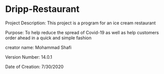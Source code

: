 # Dripp-Restaurant
Project Description: This project is a program for an ice cream restaurant

Purpose: To help reduce the spread of Covid-19 as well as help customers order ahead in a quick and simple fashion

creator name: Mohammad Shafi

Version Number: 14.0.1

Date of Creation: 7/30/2020

